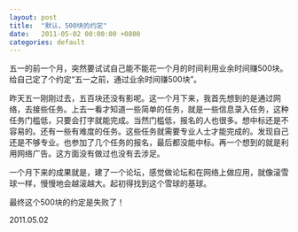 ```yaml
---
layout: post
title:  "默认，500块的约定"
date:   2011-05-02 00:00:00 +0800
categories: default
---
```


五一的前一个月，突然要试试自己能不能花一个月的时间利用业余时间赚500块。给自己定了个约定“五一之前，通过业余时间赚500块”。

昨天五一刚刚过去，五百块还没有影呢。这一个月下来，我首先想到的是通过网络，去接些任务。上去一看才知道一些简单的任务，就是一些信息录入任务，这种任务门槛低，只要会打字就能完成。当然门槛低，报名的人也很多。想中标还是不容易的。还有一些有难度的任务。这些任务就需要专业人士才能完成的。发现自己还是不够专业。也参加了几个任务的报名，最后都没能中标。再一个想到的就是利用网络广告。这方面没有做过也没有去涉足。

一个月下来的成果就是，建了一个论坛，感觉做论坛和在网络上做应用，就像滚雪球一样，慢慢地会越滚越大。起初得找到这个雪球的基球。

最终这个500块的约定是失败了！

2011.05.02